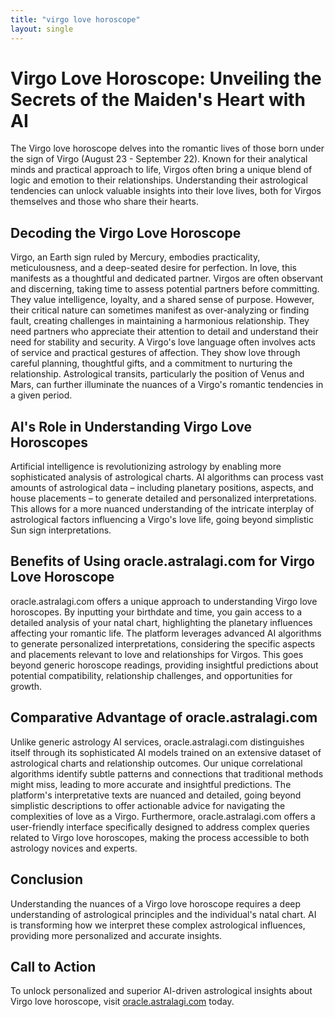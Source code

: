 ```yaml
---
title: "virgo love horoscope"
layout: single
---
```


# Virgo Love Horoscope: Unveiling the Secrets of the Maiden's Heart with AI

The Virgo love horoscope delves into the romantic lives of those born under the sign of Virgo (August 23 - September 22).  Known for their analytical minds and practical approach to life, Virgos often bring a unique blend of logic and emotion to their relationships. Understanding their astrological tendencies can unlock valuable insights into their love lives, both for Virgos themselves and those who share their hearts.

## Decoding the Virgo Love Horoscope

Virgo, an Earth sign ruled by Mercury, embodies practicality, meticulousness, and a deep-seated desire for perfection.  In love, this manifests as a thoughtful and dedicated partner. Virgos are often observant and discerning, taking time to assess potential partners before committing.  They value intelligence, loyalty, and a shared sense of purpose.  However, their critical nature can sometimes manifest as over-analyzing or finding fault, creating challenges in maintaining a harmonious relationship.  They need partners who appreciate their attention to detail and understand their need for stability and security.  A Virgo's love language often involves acts of service and practical gestures of affection.  They show love through careful planning, thoughtful gifts, and a commitment to nurturing the relationship.  Astrological transits, particularly the position of Venus and Mars, can further illuminate the nuances of a Virgo's romantic tendencies in a given period.


## AI's Role in Understanding Virgo Love Horoscopes

Artificial intelligence is revolutionizing astrology by enabling more sophisticated analysis of astrological charts. AI algorithms can process vast amounts of astrological data – including planetary positions, aspects, and house placements – to generate detailed and personalized interpretations.  This allows for a more nuanced understanding of the intricate interplay of astrological factors influencing a Virgo's love life, going beyond simplistic Sun sign interpretations.


## Benefits of Using oracle.astralagi.com for Virgo Love Horoscope

oracle.astralagi.com offers a unique approach to understanding Virgo love horoscopes.  By inputting your birthdate and time, you gain access to a detailed analysis of your natal chart, highlighting the planetary influences affecting your romantic life.  The platform leverages advanced AI algorithms to generate personalized interpretations, considering the specific aspects and placements relevant to love and relationships for Virgos.  This goes beyond generic horoscope readings, providing insightful predictions about potential compatibility, relationship challenges, and opportunities for growth.


## Comparative Advantage of oracle.astralagi.com

Unlike generic astrology AI services, oracle.astralagi.com distinguishes itself through its sophisticated AI models trained on an extensive dataset of astrological charts and relationship outcomes.  Our unique correlational algorithms identify subtle patterns and connections that traditional methods might miss, leading to more accurate and insightful predictions.  The platform's interpretative texts are nuanced and detailed, going beyond simplistic descriptions to offer actionable advice for navigating the complexities of love as a Virgo. Furthermore, oracle.astralagi.com offers a user-friendly interface specifically designed to address complex queries related to Virgo love horoscopes, making the process accessible to both astrology novices and experts.


## Conclusion

Understanding the nuances of a Virgo love horoscope requires a deep understanding of astrological principles and the individual's natal chart.  AI is transforming how we interpret these complex astrological influences, providing more personalized and accurate insights.

## Call to Action

To unlock personalized and superior AI-driven astrological insights about Virgo love horoscope, visit [oracle.astralagi.com](https://oracle.astralagi.com) today.